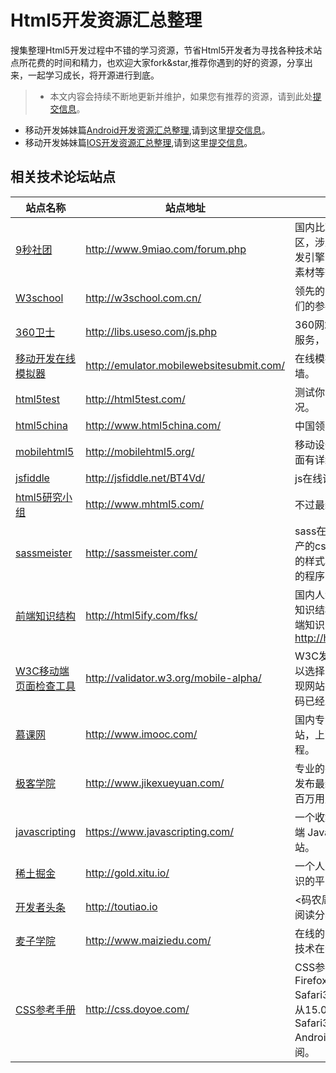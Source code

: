 # Html5开发资源汇总整理
搜集整理Html5开发过程中不错的学习资源，节省Html5开发者为寻找各种技术站点所花费的时间和精力，也欢迎大家fork&star,推荐你遇到的好的资源，分享出来，一起学习成长，将开源进行到底。
> * 本文内容会持续不断地更新并维护，如果您有推荐的资源，请到此处[提交信息](https://github.com/MobileDevelopmentGroup/Html5DevelopmentTutorial/issues/1)。
* 移动开发姊妹篇[Android开发资源汇总整理](https://github.com/MobileDevelopmentGroup/AndroidDevelopmentTutorial),请到这里[提交信息](https://github.com/MobileDevelopmentGroup/AndroidDevelopmentTutorial/issues/1)。
* 移动开发姊妹篇[IOS开发资源汇总整理](https://github.com/MobileDevelopmentGroup/IOSDevelopmentTutorial),请到这里[提交信息](https://github.com/MobileDevelopmentGroup/IOSDevelopmentTutorial/issues/1)。

## 相关技术论坛站点
| 站点名称 | 站点地址 | 站点介绍 |
|--------|---------|--------|
|[9秒社团](http://www.9miao.com/forum.php)|<http://www.9miao.com/forum.php>|国内比较火的跨平台Html5开发者社区，涉及到的有跨平台移动应用开发引擎，开源游戏服务端框架，UI素材等等。|
|[W3school](http://w3school.com.cn/)|<http://w3school.com.cn/>|领先的 Web 技术教程，可以作为我们的参考站，随时查阅。|
|[360卫士](http://libs.useso.com/js.php)|<http://libs.useso.com/js.php>|360网站卫士常用前端公共库加速服务，为前端开发者提供参考。|
|[移动开发在线模拟器](http://emulator.mobilewebsitesubmit.com/)|<http://emulator.mobilewebsitesubmit.com/>|在线模拟移动网站，可能需要翻墙。|
|[html5test](http://html5test.com/)|<http://html5test.com/>|测试你的浏览器对html5的支持情况。|
|[html5china](http://www.html5china.com/)|<http://www.html5china.com/>|中国领先的html5技术门户。|
|[mobilehtml5](http://mobilehtml5.org/)|<http://mobilehtml5.org/>|移动设备针对html5的支持情况。里面有详细总结。|
|[jsfiddle](http://jsfiddle.net/BT4Vd/)|<http://jsfiddle.net/BT4Vd/>|js在线调试工具。|
|[html5研究小组](http://www.mhtml5.com/)|<http://www.mhtml5.com/>|不过最新在改版升级中。|
|[sassmeister](http://sassmeister.com/)|<http://sassmeister.com/>|sass在线编辑器，可以同时预览生产的css代码，sass,less作为动态的样式表语言，渐渐成为越来越多的程序员写css的利器。|
|[前端知识结构](http://html5ify.com/fks/)|<http://html5ify.com/fks/>|国内人组织整理的一份很全的前端知识结构，从这上面也可以见证前端知识的变迁。<http://html5ify.com/fks/fks_chart/>|
|[W3C移动端页面检查工具](http://validator.w3.org/mobile-alpha/)|<http://validator.w3.org/mobile-alpha/>|W3C发布了移动端页面检查工具,可以选择三种屏幕规格，通过工具发现网站在移动端存在的问题。源代码已经发布在[GitHub](https://github.com/w3c/Mobile-Checker)上。|
|[慕课网](http://www.imooc.com/)|<http://www.imooc.com/>|国内专注做IT技能教育的课程网站，上面提供许多不错的在线课程。|
|[极客学院](http://www.jikexueyuan.com/)|<http://www.jikexueyuan.com/>|专业的在线IT技术课程，第一时间发布最新的技术课程，目前已累计百万用户。|
|[javascripting](https://www.javascripting.com/)|<https://www.javascripting.com/>|一个收集全世界优秀的 client-side 端 Javascript 库、框架、插件的网站。|
|[稀土掘金](http://gold.xitu.io/)|<http://gold.xitu.io/>|一个人人都可以推荐分享互联网知识的平台，里面有很多干货。|
|[开发者头条](http://toutiao.io/)|<http://toutiao.io>|<码农周刊>创办者，开发者的首选阅读分享平台,里面也有很多干货。|
|[麦子学院](http://www.maiziedu.com/)|<http://www.maiziedu.com/>|在线的IT职业教育平台，提供多种技术在线学习。|
|[CSS参考手册](http://css.doyoe.com/)|<http://css.doyoe.com/>|CSS参考手册，支持IE6.0+, Firefox4.0+, Chrome4.0+, Safari3.1+, Opera15.0+（Opera从15.0开始转入webkit阵营）, iOS Safari3.2+, Android Browser2.1+, Android Chrome18.0+ 可做时常查阅。|
